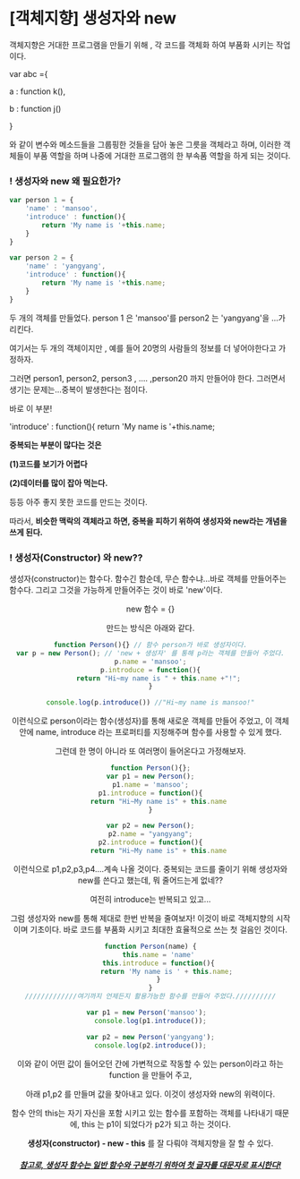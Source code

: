 # [객체지향] 생성자와 new

객체지향은 거대한 프로그램을 만들기 위해 , 각 코드를 객체화 하여 부품화 시키는 작업이다. 

var abc ={

a : function k(),

b : function j()

}

와 같이 변수와 메소드들을 그룹핑한 것들을 담아 놓은 그릇을 객체라고 하며, 이러한 객체들이 부품 역할을 하며 나중에 거대한 프로그램의 한 부속품 역할을 하게 되는 것이다.



### ! 생성자와 new 왜 필요한가?

```javascript
var person 1 = {
    'name' : 'mansoo',
    'introduce' : function(){
        return 'My name is '+this.name;
    }
}

var person 2 = {
    'name' : 'yangyang',
    'introduce' : function(){
        return 'My name is '+this.name;
    }
}
```

두 개의 객체를 만들었다. person 1 은 'mansoo'를 person2 는 'yangyang'을 ...가리킨다.

여기서는 두 개의 객체이지만 , 예를 들어 20명의 사람들의 정보를 더 넣어야한다고 가정하자.

그러면 person1, person2, person3 , .... ,person20 까지 만들어야 한다. 그러면서 생기는 문제는...중복이 발생한다는 점이다.

바로 이 부분!

 'introduce' : function(){
        return 'My name is '+this.name;

 **중복되는 부분이 많다는 것은**

**(1)코드를 보기가 어렵다**

**(2)데이터를 많이 잡아 먹는다.**

등등 아주 좋지 못한 코드를 만드는 것이다.

따라서, **비슷한 맥락의 객체라고 하면, 중복을 피하기 위하여  생성자와 new라는 개념을 쓰게 된다.**



### ! 생성자(Constructor) 와 new??

생성자(constructor)는 함수다. 함수긴 함순데, 무슨 함수냐...바로 객체를 만들어주는 함수다. 그리고 그것을 가능하게 만들어주는 것이 바로 'new'이다.  

<center>new 함수 = {}



만드는 방식은 아래와 같다.

```javascript
function Person(){} // 함수 person가 바로 생성자이다.
var p = new Person(); // 'new + 생성자' 를 통해 p라는 객체를 만들어 주었다.
p.name = 'mansoo';
p.introduce = function(){
    return "Hi~my name is " + this.name +"!";
}

console.log(p.introduce()) //"Hi~my name is mansoo!"
```

이런식으로 person이라는 함수(생성자)를 통해 새로운 객체를 만들어 주었고, 이 객체 안에 name, introduce 라는 프로퍼티를 지정해주며 함수를 사용할 수 있게 했다.

그런데 한 명이 아니라 또 여러명이 들어온다고 가정해보자.

```javascript
function Person(){};
var p1 = new Person();
p1.name = 'mansoo';
p1.introduce = function(){
    return "Hi~My name is" + this.name
}

var p2 = new Person();
p2.name = "yangyang";
p2.introduce = function(){
    return "Hi~My name is" + this.name

```

이런식으로 p1,p2,p3,p4....계속 나올 것이다.  중복되는 코드를 줄이기 위해 생성자와 new를 쓴다고 했는데, 뭐 줄어드는게 없네??

여전히 introduce는 반복되고 있고...

그럼 생성자와 new를 통해 제대로 한번 반복을 줄여보자! 이것이 바로 객체지향의 시작이며 기초이다. 바로 코드를 부품화 시키고 최대한 효율적으로 쓰는 첫 걸음인 것이다.



```javascript
function Person(name) {
    this.name = 'name'
    this.introduce = function(){
        return 'My name is ' + this.name;
    }
}
/////////////여기까지 언제든지 활용가능한 함수를 만들어 주었다.//////////

var p1 = new Person('mansoo');  
console.log(p1.introduce());

var p2 = new Person('yangyang');
console.log(p2.introduce());


```

이와 같이 어떤 값이 들어오던 간에 가변적으로 작동할 수 있는 person이라고 하는 function 을 만들어 주고, 



아래 p1,p2 를 만들며 값을 찾아내고 있다. 이것이 생성자와 new의 위력이다.

함수 안의 this는 자기 자신을 포함 시키고 있는 함수를 포함하는 객체를 나타내기 때문에, this 는 p1이 되었다가 p2가 되고 하는 것이다.



**생성자(constructor) - new - this**  를 잘 다뤄야 객체지향을 잘 할 수 있다.



##### *<u>참고로, 생성자 함수는 일반 함수와 구분하기 위하여 첫 글자를 대문자로 표시한다!</u>*

